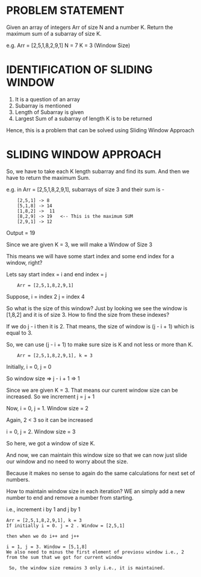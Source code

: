 # PROBLEM STATEMENT

Given an array of integers Arr of size N and a number K. Return the maximum sum of a subarray of size K.

e.g.
    Arr = [2,5,1,8,2,9,1]
    N = 7
    K = 3 (Window Size)


# IDENTIFICATION OF SLIDING WINDOW

 1. It is a question of an array
 2. Subarray is mentioned
 3. Length of Subarray is given
 4. Largest Sum of a subarray of length K is to be returned

Hence, this is a problem that can be solved using Sliding Window Approach

# SLIDING WINDOW APPROACH

So, we have to take each K length subarray and find its sum. And then we have to return the maximum Sum.

e.g. in Arr = [2,5,1,8,2,9,1], subarrays of size 3 and their sum is - 

        [2,5,1] -> 8
        [5,1,8] -> 14
        [1,8,2] ->  11
        [8,2,9] -> 19   <-- This is the maximum SUM
        [2,9,1] -> 12

Output = 19

Since we are given K = 3, we will make a Window of Size 3

This means we will have some start index and some end index for a window, right?

Lets say start index = i and end index = j

        Arr = [2,5,1,8,2,9,1]

Suppose,  i = index 2
          j = index 4

So what is the size of this window? Just by looking we see the window is [1,8,2] and it is of size 3. How to find the size from these indexes?

If we do j - i then it is 2. That means, the size of window is (j - i + 1) which is equal to 3. 

So, we can use (j - i + 1) to make sure size is K and not less or more than K.

        Arr = [2,5,1,8,2,9,1], k = 3

Initially, i = 0, j = 0

So window size => j - i + 1 => 1 

Since we are given K = 3. That means our curent window size can be increased. So we increment j = j + 1

Now, i = 0, j = 1. Window size = 2

Again, 2 < 3 so it can be increased

i = 0, j = 2. Window size = 3

So here, we got a window of size K. 

And now, we can maintain this window size so that we can now just slide our window and no need to worry about the size.

Because it makes no sense to again do the same calculations for next set of numbers.

How to maintain window size in each iteration? WE an simply add a new number to end and remove a number from starting.

i.e., increment i by 1 and j by 1

    Arr = [2,5,1,8,2,9,1], k = 3
    If initially i = 0. j = 2 . Window = [2,5,1]
    
    then when we do i++ and j++

    i = 1, j = 3. Window = [5,1,8]
    We also need to minus the first element of previosu window i.e., 2 from the sum that we got for current window
    
     So, the window size remains 3 only i.e., it is maintained.